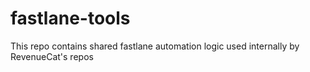 # fastlane-tools
This repo contains shared fastlane automation logic used internally by RevenueCat's repos
